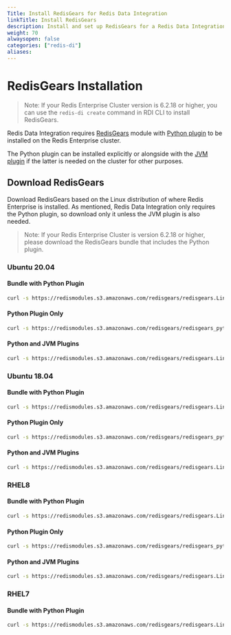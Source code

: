 ```yaml
---
Title: Install RedisGears for Redis Data Integration
linkTitle: Install RedisGears
description: Install and set up RedisGears for a Redis Data Integration deployment.
weight: 70
alwaysopen: false
categories: ["redis-di"]
aliases: 
---
```


# RedisGears Installation

> Note: If your Redis Enterprise Cluster version is 6.2.18 or higher, you can use the `redis-di create` command in RDI CLI to install RedisGears.

Redis Data Integration requires [RedisGears](https://redis.com/modules/redis-gears) module with [Python plugin](https://docs.redis.com/latest/modules/redisgears/python/) to be installed on the Redis Enterprise cluster.

The Python plugin can be installed explicitly or alongside with the [JVM plugin](https://docs.redis.com/latest/modules/redisgears/jvm/) if the latter is needed on the cluster for other purposes.

## Download RedisGears

Download RedisGears based on the Linux distribution of where Redis Enterprise is installed. As mentioned, Redis Data Integration only requires the Python plugin, so download only it unless the JVM plugin is also needed.

> Note: If your Redis Enterprise Cluster is version 6.2.18 or higher, please download the RedisGears bundle that includes the Python plugin.

### Ubuntu 20.04

#### Bundle with Python Plugin

```bash
curl -s https://redismodules.s3.amazonaws.com/redisgears/redisgears.Linux-ubuntu20.04-x86_64.1.2.6-withdeps.zip -o /tmp/redis-gears.zip
```

#### Python Plugin Only

```bash
curl -s https://redismodules.s3.amazonaws.com/redisgears/redisgears_python.Linux-ubuntu20.04-x86_64.{{ site.redis_gears_current_semantic_version }}.zip -o /tmp/redis-gears.zip
```

#### Python and JVM Plugins

```bash
curl -s https://redismodules.s3.amazonaws.com/redisgears/redisgears.Linux-ubuntu20.04-x86_64.{{ site.redis_gears_current_semantic_version }}.zip -o /tmp/redis-gears.zip
```

### Ubuntu 18.04

#### Bundle with Python Plugin

```bash
curl -s https://redismodules.s3.amazonaws.com/redisgears/redisgears.Linux-ubuntu18.04-x86_64.1.2.6-withdeps.zip -o /tmp/redis-gears.zip
```

#### Python Plugin Only

```bash
curl -s https://redismodules.s3.amazonaws.com/redisgears/redisgears_python.Linux-ubuntu18.04-x86_64.{{ site.redis_gears_current_semantic_version }}.zip -o /tmp/redis-gears.zip
```

#### Python and JVM Plugins

```bash
curl -s https://redismodules.s3.amazonaws.com/redisgears/redisgears.Linux-ubuntu18.04-x86_64.{{ site.redis_gears_current_semantic_version }}.zip -o /tmp/redis-gears.zip
```

### RHEL8

#### Bundle with Python Plugin

```bash
curl -s https://redismodules.s3.amazonaws.com/redisgears/redisgears.Linux-rhel8-x86_64.1.2.6-withdeps.zip -o /tmp/redis-gears.zip
```

#### Python Plugin Only

```bash
curl -s https://redismodules.s3.amazonaws.com/redisgears/redisgears_python.Linux-rhel8-x86_64.{{ site.redis_gears_current_semantic_version }}.zip -o /tmp/redis-gears.zip
```

#### Python and JVM Plugins

```bash
curl -s https://redismodules.s3.amazonaws.com/redisgears/redisgears.Linux-rhel8-x86_64.{{ site.redis_gears_current_semantic_version }}.zip -o /tmp/redis-gears.zip
```

### RHEL7

#### Bundle with Python Plugin

```bash
curl -s https://redismodules.s3.amazonaws.com/redisgears/redisgears.Linux-rhel7-x86_64.1.2.6-withdeps.zip -o /tmp/redis-gears.zip
```
